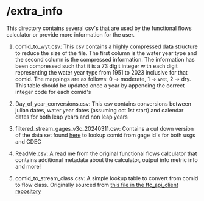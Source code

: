 # /extra_info

This directory contains several csv's that are used by the functional flows calculator or provide more information for the user.

1. comid_to_wyt.csv:
        This csv contains a highly compressed data structure to reduce the size of the file. The first column
        is the water year type and the second column is the compressed information. The information has been
        compressed such that it is a 73 digit integer with each digit representing the water year type from
        1951 to 2023 inclusive for that comid. The mappings are as follows: 0 -> moderate, 1 -> wet, 2 -> dry.
        This table should be updated once a year by appending the correct integer code for each comid's

2. Day_of_year_conversions.csv:
        This csv contains conversions between julian dates, water year dates (assuming oct 1st start) and
        calendar dates for both leap years and non leap years

3. filtered_stream_gages_v3c_20240311.csv:
        Contains a cut down version of the data set found [here](https://gispublic.waterboards.ca.gov/portal/home/item.html?id=a1aaba4d6cff44dea5dca8e3d4fd0238#overview) to lookup comid from gage id's for both usgs and CDEC

4. ReadMe.csv:
        A read me from the original functional flows calculator that contains additional metadata about the calculator, output info metric info and more!

5. comid_to_stream_class.csv:
        A simple lookup table to convert from comid to flow class. Originally sourced from [this file in the ffc_api_client repository](https://github.com/ceff-tech/ffc_api_client/blob/release/ffcAPIClient/data/stream_class_data.rda)
